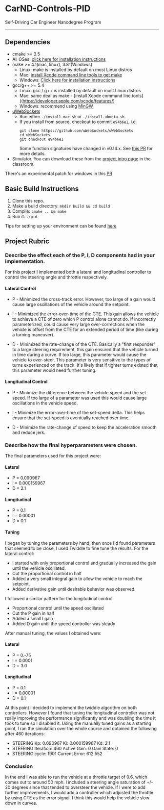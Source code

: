 # CarND-Controls-PID
Self-Driving Car Engineer Nanodegree Program

---

## Dependencies

* cmake >= 3.5
 * All OSes: [click here for installation instructions](https://cmake.org/install/)
* make >= 4.1(mac, linux), 3.81(Windows)
  * Linux: make is installed by default on most Linux distros
  * Mac: [install Xcode command line tools to get make](https://developer.apple.com/xcode/features/)
  * Windows: [Click here for installation instructions](http://gnuwin32.sourceforge.net/packages/make.htm)
* gcc/g++ >= 5.4
  * Linux: gcc / g++ is installed by default on most Linux distros
  * Mac: same deal as make - [install Xcode command line tools]((https://developer.apple.com/xcode/features/)
  * Windows: recommend using [MinGW](http://www.mingw.org/)
* [uWebSockets](https://github.com/uWebSockets/uWebSockets)
  * Run either `./install-mac.sh` or `./install-ubuntu.sh`.
  * If you install from source, checkout to commit `e94b6e1`, i.e.
    ```
    git clone https://github.com/uWebSockets/uWebSockets 
    cd uWebSockets
    git checkout e94b6e1
    ```
    Some function signatures have changed in v0.14.x. See [this PR](https://github.com/udacity/CarND-MPC-Project/pull/3) for more details.
* Simulator. You can download these from the [project intro page](https://github.com/udacity/self-driving-car-sim/releases) in the classroom.

There's an experimental patch for windows in this [PR](https://github.com/udacity/CarND-PID-Control-Project/pull/3)

## Basic Build Instructions

1. Clone this repo.
2. Make a build directory: `mkdir build && cd build`
3. Compile: `cmake .. && make`
4. Run it: `./pid`. 

Tips for setting up your environment can be found [here](https://classroom.udacity.com/nanodegrees/nd013/parts/40f38239-66b6-46ec-ae68-03afd8a601c8/modules/0949fca6-b379-42af-a919-ee50aa304e6a/lessons/f758c44c-5e40-4e01-93b5-1a82aa4e044f/concepts/23d376c7-0195-4276-bdf0-e02f1f3c665d)


## Project Rubric 

### Describe the effect each of the P, I, D components had in your implementation.

For this project I implemented both a lateral and longitudinal controller to control the steering angle and throttle respectively.

#### Lateral Control

* P - Minimized the cross-track error. However, too large of a gain would cause large oscillations of the vehicle around the setpoint.

* I - Minimized the error-over-time of the CTE. This gain allows the vehicle to achieve a CTE of zero which P control alone cannot do. If incorrectly parameterized, could cause very large over-corrections when the vehicle is offset from the CTE for an extended period of time (like during a turning maneuver). 

* D - Minimized the rate-change of the CTE. Basically a "first responder" to a large steering requirement, this gain ensured that the vehicle turned in time during a curve. If too large, this parameter would cause the vehicle to over-steer. This parameter is very sensitive to the types of turns experienced on the track. It's likely that if tighter turns existed that this parameter would need further tuning.

#### Longitudinal Control

* P - Minimize the difference between the vehicle speed and the set speed. If too large of a parameter was used this would cause large oscillations in the vehicle speed.

* I - Minimize the error-over-time of the set-speed delta. This helps ensure that the set-speed is eventually reached over time.

* D - Minimize the rate-change of speed to keep the acceleration smooth and reduce jerk.

### Describe how the final hyperparameters were chosen.

The final parameters used for this project were:

#### Lateral
* P = 0.090967
* I = 0.000159967
* D = 2.1

#### Longitudinal
* P = 0.1
* I = 0.00001
* D = 0.1

#### Tuning

I began by tuning the parameters by hand, then once I'd found parameters that seemed to be close, I used Twiddle to fine tune the results. For the lateral control:
* I started with only proportional control and gradually increased the gain until the vehicle oscillated.
* Cut the proportional control in half
* Added a very small integral gain to allow the vehicle to reach the setpoint.
* Added derivative gain until desirable behavior was observed.

I followed a similar pattern for the longitudinal control:
* Proportional control until the speed oscillated
* Cut the P gain in half
* Added a small I gain
* Added D gain until the speed controller was steady

After manual tuning, the values I obtained were:

#### Lateral
* P = 0.-75
* I = 0.0001
* D = 3.0

#### Longitudinal
* P = 0.1
* I = 0.00001
* D = 0.1

At this point I decided to implement the twiddle algorithm on both controllers. However I found that tuning the longitudinal controller was not really improving the performance significantly and was doubling the time it took to tune so I disabled it. Using the manually tuned gains as a starting point, I ran the simulation over the whole course and obtained the following after 460 iterations:

* STEERING Kp: 0.090967 Ki: 0.000159967 Kd: 2.1
* STEERING Iteration: 460 Active Gain: 0 Gain State: 0
* STEERING cycle: 1901 Current Error: 612.552

### Conclusion
In the end I was able to run the vehicle at a throttle target of 0.6, which comes out to around 50 mph. I included a steering angle saturation of +/- 20 degrees since that tended to oversteer the vehicle. If I were to add further improvements, I would add a controller which adjusted the throttle by using CTE as the error signal. I think this would help the vehicle slow down in curves.